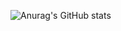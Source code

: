 ![Anurag's GitHub stats](https://github-readme-stats.vercel.app/api?username=gussm07&show_icons=true&theme=dark)


<!---
gussm07/gussm07 is a ✨ special ✨ repository because its `README.md` (this file) appears on your GitHub profile.
You can click the Preview link to take a look at your changes.
--->
